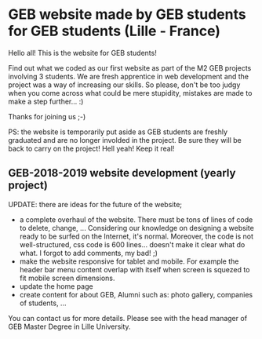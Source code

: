 # GEB website made by GEB students for GEB students (Lille - France)
Hello all! This is the website for GEB students!

Find out what we coded as our first website as part of the M2 GEB projects involving 3 students. We are fresh apprentice in web development and the project was a way of increasing our skills. So please, don't be too judgy when you come across what could be mere stupidity, mistakes are made to make a step further... :)

Thanks for joining us ;-)

PS: the website is temporarily put aside as GEB students are freshly graduated and are no longer involded in the project. Be sure they will be back to carry on the project! Hell yeah! Keep it real!


## GEB-2018-2019 website development (yearly project)

UPDATE: there are ideas for the future of the website;
- a complete overhaul of the website. There must be tons of lines of code to delete, change, ... Considering our knowledge on designing a website ready to be surfed on the Internet, it's normal. Moreover, the code is not well-structured, css code is 600 lines... doesn't make it clear what do what. I forgot to add comments, my bad! ;)
- make the website responsive for tablet and mobile. For example the header bar menu content overlap with itself when screen is squezed to fit mobile screen dimensions.
- update the home page
- create content for about GEB, Alumni such as: photo gallery, companies of students, ...

You can contact us for more details. Please see with the head manager of GEB Master Degree in Lille University.
